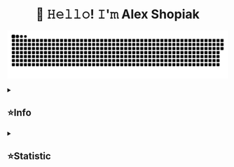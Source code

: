 <h1 align="center">👋 𝙷𝚎𝚕𝚕𝚘! 𝙸'𝚖 Alex Shopiak</h1>

<p align="center">
 <img width="600" src="assets/github-snake.svg" alt="snake"/>
</p>

<details align="left">
  <summary><h2><b>⭐Info</b></h2></summary>
 <code>🎓 Student: KPI / IM-13</code>
 <code>👷 Speciality: Software engineer / Frontend</code>
 <code>💡 [Skills](SKILLS.md)</code>
 <code>🧻 [Projects](PROJECTS.md)</code>
 <code>📢 [Public talks: 0](TALKS.md)</code>
 <code>👀 [Open-source contribution](CONTRIBUTION.md)</code>
 <code>🧑‍💻 Languages: JavaScript, C++ </code>
 <code>📦 Tech stack: -</code>
 <code>🪙 [Rates](RATES.md)</code>
 <code>💬 [Telegram](https://telegram.me/alex_shopiak)</code>
 <code>📫 [Gmail](mailto:alshop2004@gmail.com)</code>
</details>

<details align="left">
  <summary><h2><b>⭐Statistic</b></h2></summary>
  <p>
   <img alt="codeSTACKr's GitHub Stats" src="https://github-readme-stats.vercel.app/api/top-langs/?username=AlexShopiak&layout=compact&theme=dark" />  
   <br>
   <img alt="codeSTACKr's GitHub Stats" src="https://github-readme-stats.vercel.app/api?username=AlexShopiak&show_icons=true&theme=dark" />
   <br>
   <img src="https://metrics.lecoq.io/AlexShopiak" />
  </p>
</details>
